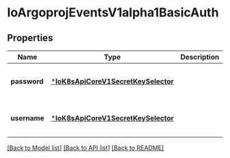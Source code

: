 # IoArgoprojEventsV1alpha1BasicAuth


## Properties
Name | Type | Description | Notes
------------ | ------------- | ------------- | -------------
**password** | [***IoK8sApiCoreV1SecretKeySelector**](IoK8sApiCoreV1SecretKeySelector.md) |  | [optional] [default to nothing]
**username** | [***IoK8sApiCoreV1SecretKeySelector**](IoK8sApiCoreV1SecretKeySelector.md) |  | [optional] [default to nothing]


[[Back to Model list]](../README.md#models) [[Back to API list]](../README.md#api-endpoints) [[Back to README]](../README.md)


